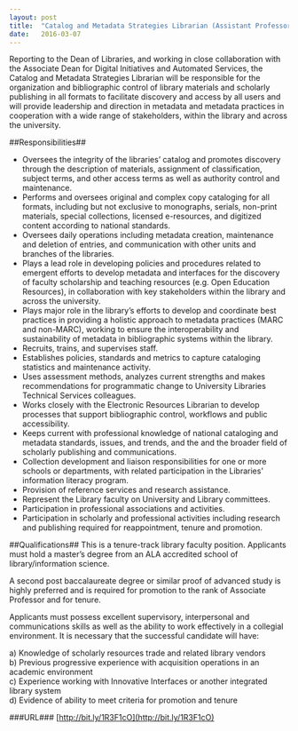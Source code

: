 ```yaml
---
layout: post
title:  "Catalog and Metadata Strategies Librarian (Assistant Professor) - Adelphi University"
date:   2016-03-07
---
```

Reporting to the Dean of Libraries, and working in close collaboration with the Associate Dean for Digital Initiatives and Automated Services, the Catalog and Metadata Strategies Librarian will be responsible for the organization and bibliographic control of library materials and scholarly publishing in all formats to facilitate discovery and access by all users and will provide leadership and direction in metadata and metadata practices in cooperation with a wide range of stakeholders, within the library and across the university.

##Responsibilities##
* Oversees the integrity of the libraries’ catalog and promotes discovery through the description of materials, assignment of classification, subject terms, and other access terms as well as authority control and maintenance.
* Performs and oversees original and complex copy cataloging for all formats, including but not exclusive to monographs, serials, non-print materials, special collections, licensed e-resources, and digitized content according to national standards.
* Oversees daily operations including metadata creation, maintenance and deletion of entries, and communication with other units and branches of the libraries.
* Plays a lead role in developing policies and procedures related to emergent efforts to develop metadata and interfaces  for the discovery of  faculty scholarship and teaching resources (e.g. Open Education Resources),  in collaboration with key stakeholders within the library and across the university.
* Plays major role in the library’s efforts to develop and coordinate best practices in providing a holistic approach to metadata practices (MARC and non-MARC), working to ensure the interoperability and sustainability of metadata in bibliographic systems within the library.
* Recruits, trains, and supervises staff.
* Establishes policies, standards and metrics to capture cataloging statistics and maintenance activity.
* Uses assessment methods, analyzes current strengths and makes recommendations for programmatic change to University Libraries Technical Services colleagues.
* Works closely with the Electronic Resources Librarian to develop processes that support bibliographic control, workflows and public accessibility.
* Keeps current with professional knowledge of national cataloging and metadata standards, issues, and trends, and the and the broader field of scholarly publishing and communications.
* Collection development and liaison responsibilities for one or more schools or departments, with related participation in the Libraries' information literacy program.
* Provision of reference services and research assistance. 
* Represent the Library faculty on University and Library committees. 
* Participation in professional associations and activities.
* Participation in scholarly and professional activities including research and publishing required for reappointment, tenure and promotion.

##Qualifications##
This is a tenure-track library faculty position. Applicants must hold a master’s degree from an ALA accredited school of library/information science.  

A second post baccalaureate degree or similar proof of advanced study is highly preferred and is required for promotion to the rank of Associate Professor and for tenure.  

Applicants must possess excellent supervisory, interpersonal and communications skills as well as the ability to work effectively in a collegial environment. It is necessary that the successful candidate will have: 
 
a) Knowledge of scholarly resources trade and related library vendors  
b) Previous progressive experience with acquisition operations in an academic environment   
c) Experience working with Innovative Interfaces or another integrated library system   
d) Evidence of ability to meet criteria for promotion and tenure

###URL###
[http://bit.ly/1R3F1cO](http://bit.ly/1R3F1cO)

